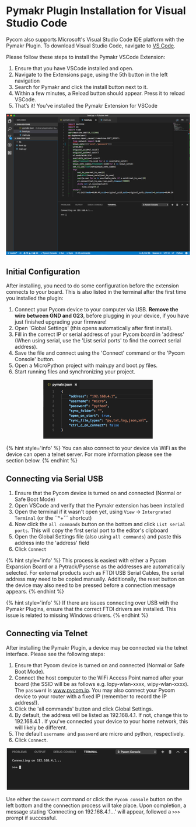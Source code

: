 # Pymakr Plugin Installation for Visual Studio Code

Pycom also supports Microsoft's Visual Studio Code IDE platform with the Pymakr Plugin. To download Visual Studio Code, navigate to [VS Code](https://code.visualstudio.com/).

Please follow these steps to install the Pymakr VSCode Extension:

1. Ensure that you have VSCode installed and open.
2. Navigate to the Extensions page, using the 5th button in the left navigation
3. Search for Pymakr and click the install button next to it.
4. Within a few minutes, a Reload button should appear. Press it to reload VSCode.
5. That’s it! You’ve installed the Pymakr Extension for VSCode

<p align="center"><img src ="../../../img/vscode-text-editor.png" width="600"></p>

## Initial Configuration

After installing, you need to do some configuration before the extension connects to your board. This is also listed in the terminal after the first time you installed the plugin:

1. Connect your Pycom device to your computer via USB. **Remove the wire between GND and G23**, before plugging in your device, if you have just finished upgrading your firmware!
2. Open 'Global Settings' (this opens automatically after first install).
3. Fill in the correct IP or serial address of your Pycom board in 'address' (When using serial, use the 'List serial ports' to find the correct serial address).
4. Save the file and connect using the 'Connect' command or the 'Pycom Console' button.
5. Open a MicroPython project with main.py and boot.py files.
6. Start running files and synchronizing your project.

<p align="center"><img src ="../../../img/vscode-settings.png" width="300"></p>

{% hint style='info' %}
You can also connect to your device via WiFi as the device can open a telnet server. For more information please see the section below.
{% endhint %}

## Connecting via Serial USB

1. Ensure that the Pycom device is turned on and connected (Normal or Safe Boot Mode)
2. Open VSCode and verify that the Pymakr extension has been installed
3. Open the terminal if it wasn't open yet, using ``View`` -> ``Intergrated Terminal`` (or the ``^+\``` shortcut)
4. Now click the ``all commands`` button on the bottom and click ``List serial ports``. This will copy the first serial port to the editor's clipboard
4. Open the Global Settings file (also using ``all commands``) and paste this address into the 'address' field
5. Click ``Connect``

{% hint style='info' %}
This process is easiest with either a Pycom Expansion Board or a Pytrack/Pysense as the addresses are automatically selected. For external products such as FTDI USB Serial Cables, the serial address may need to be copied manually. Additionally, the reset button on the device may also need to be pressed before a connection message appears.
{% endhint %}

{% hint style='info' %}
If there are issues connecting over USB with the Pymakr Plugins, ensure that the correct FTDI drivers are installed. This issue is related to missing Windows drivers.
{% endhint %}


## Connecting via Telnet

After installing the Pymakr Plugin, a device may be connected via the telnet interface. Please see the following steps:

1. Ensure that Pycom device is turned on and connected (Normal or Safe Boot Mode).
2. Connect the host computer to the WiFi Access Point named after your board (the SSID will be as follows e.g. lopy-wlan-xxxx, wipy-wlan-xxxx). The ``password`` is www.pycom.io. You may also connect your Pycom device to your router with a fixed IP (remember to record the IP address!).
3. Click the 'all commands' button and click Global Settings.
4. By default, the address will be listed as 192.168.4.1. If not, change this to 192.168.4.1 . If you've connected your device to your home network, this will likely be different.
5. The default ``username ``and ``password`` are micro and python, respectively.
6. Click ``Connect``.

<p align="center"><img src ="../../../img/vscode-success.png" width="500"></p>

Use either the ``Connect`` command or click the ``Pycom console`` button on the left bottom and the connection process will take place. Upon completion, a message stating ‘Connecting on 192.168.4.1...’ will appear, followed a ``>>>`` prompt if successful.
